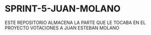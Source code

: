 # SPRINT-5-JUAN-MOLANO
ESTE REPOSITORIO ALMACENA LA PARTE  QUE LE TOCABA EN EL PROYECTO VOTACIONES A JUAN ESTEBAN MOLANO
